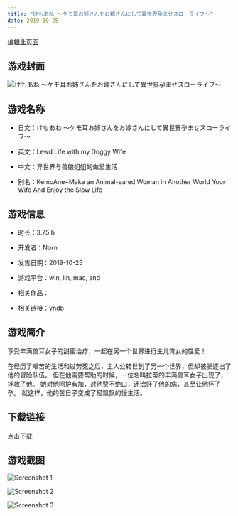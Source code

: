 ```yaml
---
title: "けもあね ～ケモ耳お姉さんをお嫁さんにして異世界孕ませスローライフ～"
date: 2019-10-25
---
```

[编辑此页面](https://github.com/ACG-3/ADV3-source/blob/main/source/_posts/%E3%81%91%E3%82%82%E3%81%82%E3%81%AD%20%EF%BD%9E%E3%82%B1%E3%83%A2%E8%80%B3%E3%81%8A%E5%A7%89%E3%81%95%E3%82%93%E3%82%92%E3%81%8A%E5%AB%81%E3%81%95%E3%82%93%E3%81%AB%E3%81%97%E3%81%A6%E7%95%B0%E4%B8%96%E7%95%8C%E5%AD%95%E3%81%BE%E3%81%9B%E3%82%B9%E3%83%AD%E3%83%BC%E3%83%A9%E3%82%A4%E3%83%95%EF%BD%9E.md)

## 游戏封面

![けもあね ～ケモ耳お姉さんをお嫁さんにして異世界孕ませスローライフ～](https%3A//pan.timero.xyz/onedrive/img_lib_001/%E3%81%91%E3%82%82%E3%81%82%E3%81%AD%20%EF%BD%9E%E3%82%B1%E3%83%A2%E8%80%B3%E3%81%8A%E5%A7%89%E3%81%95%E3%82%93%E3%82%92%E3%81%8A%E5%AB%81%E3%81%95%E3%82%93%E3%81%AB%E3%81%97%E3%81%A6%E7%95%B0%E4%B8%96%E7%95%8C%E5%AD%95%E3%81%BE%E3%81%9B%E3%82%B9%E3%83%AD%E3%83%BC%E3%83%A9%E3%82%A4%E3%83%95%EF%BD%9E_cover.avif)


## 游戏名称

- 日文：けもあね ～ケモ耳お姉さんをお嫁さんにして異世界孕ませスローライフ～
- 英文：Lewd Life with my Doggy Wife
- 中文：异世界与兽娘姐姐的做爱生活

- 别名：KemoAne~Make an Animal-eared Woman in Another World Your Wife And Enjoy the Slow Life


## 游戏信息

- 时长：3.75 h
- 开发者：Norn
- 发售日期：2019-10-25
- 游戏平台：win, lin, mac, and
- 相关作品：

- 相关链接：[vndb](https://vndb.org/v26702)


## 游戏简介

享受丰满兽耳女子的甜蜜治疗，一起在另一个世界进行生儿育女的性爱！

在经历了艰苦的生活和过劳死之后，主人公转世到了另一个世界，但却被驱逐出了他的冒险队伍。
但在他需要帮助的时候，一位名叫拉蒂的丰满兽耳女子出现了，拯救了他。
她对他呵护有加，对他赞不绝口，还治好了他的病，甚至让他怀了孕。
就这样，他的苦日子变成了轻飘飘的慢生活。




## 下载链接

[点击下载](https://pan.timero.xyz/onedrive/adv_lib_001/%E3%81%91%E3%82%82%E3%81%82%E3%81%AD%20%EF%BD%9E%E3%82%B1%E3%83%A2%E8%80%B3%E3%81%8A%E5%A7%89%E3%81%95%E3%82%93%E3%82%92%E3%81%8A%E5%AB%81%E3%81%95%E3%82%93%E3%81%AB%E3%81%97%E3%81%A6%E7%95%B0%E4%B8%96%E7%95%8C%E5%AD%95%E3%81%BE%E3%81%9B%E3%82%B9%E3%83%AD%E3%83%BC%E3%83%A9%E3%82%A4%E3%83%95%EF%BD%9E)


## 游戏截图


![Screenshot 1](https%3A//pan.timero.xyz/onedrive/img_lib_001/%E3%81%91%E3%82%82%E3%81%82%E3%81%AD%20%EF%BD%9E%E3%82%B1%E3%83%A2%E8%80%B3%E3%81%8A%E5%A7%89%E3%81%95%E3%82%93%E3%82%92%E3%81%8A%E5%AB%81%E3%81%95%E3%82%93%E3%81%AB%E3%81%97%E3%81%A6%E7%95%B0%E4%B8%96%E7%95%8C%E5%AD%95%E3%81%BE%E3%81%9B%E3%82%B9%E3%83%AD%E3%83%BC%E3%83%A9%E3%82%A4%E3%83%95%EF%BD%9E_Screenshot_1.avif)

![Screenshot 2](https%3A//pan.timero.xyz/onedrive/img_lib_001/%E3%81%91%E3%82%82%E3%81%82%E3%81%AD%20%EF%BD%9E%E3%82%B1%E3%83%A2%E8%80%B3%E3%81%8A%E5%A7%89%E3%81%95%E3%82%93%E3%82%92%E3%81%8A%E5%AB%81%E3%81%95%E3%82%93%E3%81%AB%E3%81%97%E3%81%A6%E7%95%B0%E4%B8%96%E7%95%8C%E5%AD%95%E3%81%BE%E3%81%9B%E3%82%B9%E3%83%AD%E3%83%BC%E3%83%A9%E3%82%A4%E3%83%95%EF%BD%9E_Screenshot_2.avif)

![Screenshot 3](https%3A//pan.timero.xyz/onedrive/img_lib_001/%E3%81%91%E3%82%82%E3%81%82%E3%81%AD%20%EF%BD%9E%E3%82%B1%E3%83%A2%E8%80%B3%E3%81%8A%E5%A7%89%E3%81%95%E3%82%93%E3%82%92%E3%81%8A%E5%AB%81%E3%81%95%E3%82%93%E3%81%AB%E3%81%97%E3%81%A6%E7%95%B0%E4%B8%96%E7%95%8C%E5%AD%95%E3%81%BE%E3%81%9B%E3%82%B9%E3%83%AD%E3%83%BC%E3%83%A9%E3%82%A4%E3%83%95%EF%BD%9E_Screenshot_3.avif)

